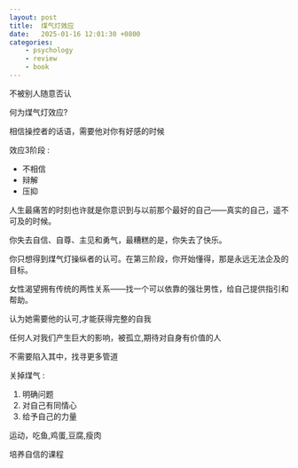 ```yaml
---
layout: post
title:  煤气灯效应
date:   2025-01-16 12:01:30 +0800
categories: 
    - psychology
    - review
    - book
---
```


不被别人随意否认

何为煤气灯效应?

相信操控者的话语，需要他对你有好感的时候

效应3阶段 :

- 不相信
- 辩解
- 压抑

人生最痛苦的时刻也许就是你意识到与以前那个最好的自己——真实的自己，遥不可及的时候。

你失去自信、自尊、主见和勇气，最糟糕的是，你失去了快乐。

你只想得到煤气灯操纵者的认可。在第三阶段，你开始懂得，那是永远无法企及的目标。

女性渴望拥有传统的两性关系——找一个可以依靠的强壮男性，给自己提供指引和帮助。

认为她需要他的认可,才能获得完整的自我

任何人对我们产生巨大的影响，被孤立,期待对自身有价值的人

不需要陷入其中，找寻更多管道

关掉煤气 : 
1. 明确问题
2. 对自己有同情心
3. 给予自己的力量

运动，吃鱼,鸡蛋,豆腐,瘦肉

培养自信的课程


